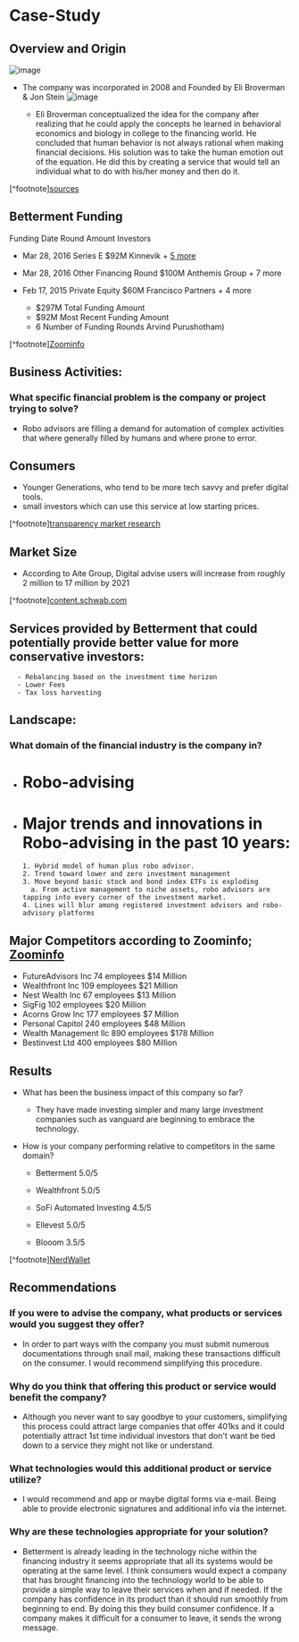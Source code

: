 # Case-Study


## Overview and Origin

![image](https://th.bing.com/th/id/OIP.Lf9_M6SEzfTiRTOofZMOcgHaBK?w=315&h=59&c=7&o=5&pid=1.7)


* The company was incorporated in 2008 and Founded by Eli Broverman & Jon Stein
![image]( https://www.bing.com/th?id=OIP.p-urve9Xve1-M_meaf2UewHaFS&w=186&h=160&c=8&rs=1&qlt=90&pid=3.1&rm=2)

    - Eli Broverman conceptualized the idea for the company after realizing that he could apply the concepts he learned in behavioral economics and biology in college to the financing world. He concluded that human behavior is not always rational when making financial decisions.  His solution was to take the human emotion out of the equation.  He did this by creating a service that would tell an individual what to do with his/her money and then do it.

[^footnote][sources](https://www.betterment.com/resources/the-history-of-betterment/)

## Betterment Funding 

Funding Date	Round	Amount	Investors	

- Mar 28, 2016
Series E
$92M
Kinnevik + [5 more](https://www.zoominfo.com/ge-assets/seo-company-directory/arrow_down.png)
- Mar 28, 2016
Other Financing Round
$100M
Anthemis Group + 7 more
- Feb 17, 2015
Private Equity
$60M
Francisco Partners + 4 more

  - $297M
Total Funding Amount
  - $92M
Most Recent Funding Amount
  - 6
Number of Funding Rounds
Arvind Purushotham)

[^footnote][Zoominfo](https://www.zoominfo.com/c/betterment-llc/371589407)

## Business Activities:

### What specific financial problem is the company or project trying to solve?
- Robo advisors are filling a demand for automation of complex activities that where generally filled by humans and where prone to error. 

## Consumers
- Younger Generations, who tend to be more tech savvy and prefer digital tools.
- small investors which can use this service at low starting prices.

[^footnote][transparency market research](https://www.transparencymarketresearch.com/robo-advisors-market.html)

## Market Size

  - According to Aite Group, Digital advise users will increase from roughly 2 million to 17 million by 2021

[^footnote][content.schwab.com](https://content.schwab.com/web/retail/public/about-schwab/charles_schwab_rise_of_robo_report_findings_2018.pdf)

## Services provided by Betterment that could potentially provide better value for more conservative investors:
      - Rebalancing based on the investment time horizon
      - Lower Fees
      - Tax loss harvesting

## Landscape:

### What domain of the financial industry is the company in?
- # Robo-advising

- # Major trends and innovations in Robo-advising in the past 10 years:
      1. Hybrid model of human plus robo advisor.
      2. Trend toward lower and zero investment management
      3. Move beyond basic stock and bond index ETFs is exploding
        a. From active management to niche assets, robo advisors are tapping into every corner of the investment market.
      4. Lines will blur among registered investment advisors and robo-advisory platforms

## Major Competitors according to Zoominfo; [Zoominfo](https://www.zoominfo.com/c/betterment-llc/371589407)

- FutureAdvisors Inc        74 employees    $14 Million
- Wealthfront Inc           109 employees    $21 Million
- Nest Wealth Inc           67  employees     $13 Million
- SigFig                    102 employees     $20 Million
- Acorns Grow Inc           177 employees    $7  Million
- Personal Capitol          240 employees    $48 Million
- Wealth Management llc     890 employees    $178 Million
- Bestinvest Ltd            400 employees    $80 Million

## Results

* What has been the business impact of this company so far?
   - They have made investing simpler and many large investment companies such as vanguard are beginning to embrace the technology.

* How is your company performing relative to competitors in the same domain?

  	
    - Betterment 5.0/5 
     
    - Wealthfront  5.0/5 
    
    - SoFi Automated Investing  4.5/5

    - Ellevest  5.0/5

    - Blooom 3.5/5
 

[^footnote][NerdWallet](https://www.nerdwallet.com/reviews/investing/advisors/betterment)
## Recommendations

### If you were to advise the company, what products or services would you suggest they offer?  

* In order to part ways with the company you must submit numerous documentations through snail mail, making these transactions difficult on the consumer.  I would recommend simplifying this procedure.

### Why do you think that offering this product or service would benefit the company?

* Although you never want to say goodbye to your customers, simplifying this process could attract large companies that offer 401ks and it could potentially attract 1st time individual investors that don't want be tied down to a service they might not like or understand. 

### What technologies would this additional product or service utilize?

* I would recommend and app or maybe digital forms via e-mail.  Being able to provide electronic signatures and additional info via the internet.  

### Why are these technologies appropriate for your solution?

* Betterment is already leading in the technology niche within the financing industry it seems appropriate that all its systems would be operating at the same level.  I think consumers would expect a company that has brought financing into the technology world to be able to provide a simple way to leave their services when and if needed. If the company has confidence in its product than it should run smoothly from beginning to end. By doing this they build consumer confidence.  If a company makes it difficult for a consumer to leave, it sends the wrong message.

